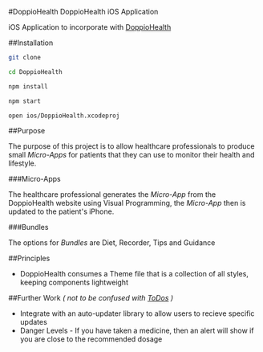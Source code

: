 #DoppioHealth
DoppioHealth iOS Application

iOS Application to incorporate with [DoppioHealth](https://github.com/tmhn/doppio)

##Installation
```bash
git clone

cd DoppioHealth

npm install

npm start

open ios/DoppioHealth.xcodeproj
```

##Purpose

The purpose of this project is to allow healthcare professionals to produce small _Micro-Apps_ for patients that they can use to monitor their health and lifestyle. 

###Micro-Apps

The healthcare professional generates the _Micro-App_ from the DoppioHealth website using Visual Programming, the _Micro-App_ then is updated to the patient's iPhone. 

###Bundles

The options for _Bundles_ are Diet, Recorder, Tips and Guidance


##Principles

* DoppioHealth consumes a Theme file that is a collection of all styles, keeping components lightweight

##Further Work
_\( not to be confused with [ToDos](https://github.com/tmhn/doppio-health/blob/master/todo.md) \)_

* Integrate with an auto-updater library to allow users to recieve specific updates
* Danger Levels - If you have taken a medicine, then an alert will show if you are close to the recommended dosage
